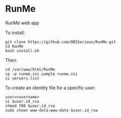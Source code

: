 # RunMe
RunMe web app

To install:

```
git clone https://github.com/OBISerious/RunMe.git
cd RunMe
bash install.sh
```

Then:
```
cd /var/www/html/RunMe
cp -p runme.ini.sample runme.ini
vi servers.list
```

To create an identity file for a specific user:
```
user=<username>
vi $user.id_rsa
chmod 700 $user.id_rsa
sudo chown www-data:www-data $user.id_rsa
```
